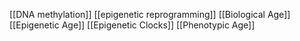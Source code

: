 [[DNA methylation]]
[[epigenetic reprogramming]]
[[Biological Age]]
[[Epigenetic Age]]
[[Epigenetic Clocks]]
[[Phenotypic Age]]
